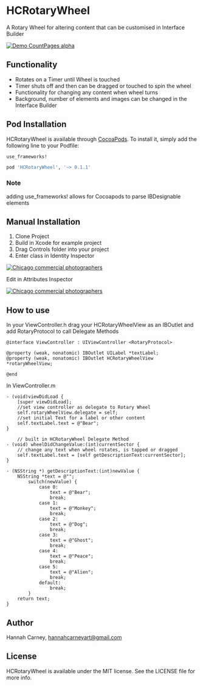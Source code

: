 # HCRotaryWheel
A Rotary Wheel for altering content that can be customised in Interface Builder

[![Demo CountPages alpha](https://j.gifs.com/v1eBnx.gif)](https://www.youtube.com/watch?v=pKzez4-whqY&feature=youtu.be)


## Functionality

- Rotates on a Timer until Wheel is touched
- Timer shuts off and then can be dragged or touched to spin the wheel
- Functionality for changing any content when wheel turns
- Background, number of elements and images can be changed in the Interface Builder

## Pod Installation

HCRotaryWheel is available through [CocoaPods](http://cocoapods.org). To install
it, simply add the following line to your Podfile:

```ruby
use_frameworks!

pod 'HCRotaryWheel', '~> 0.1.1' 
```
### Note
adding use_frameworks! allows for Cocoapods to parse IBDesignable elements

## Manual Installation

1. Clone Project
2. Build in Xcode for example project
3. Drag Controls folder into your project
4. Enter class in Identity Inspector

<a href="http://www.freeimagehosting.net/commercial-photography/illinois/chicago/"><img src="http://i.imgur.com/GPt5Kfs.png" alt="Chicago commercial photographers"></a>

Edit in Attributes Inspector

<a href="http://www.freeimagehosting.net/commercial-photography/illinois/chicago/"><img src="http://i.imgur.com/z0CzEyI.png" alt="Chicago commercial photographers"></a>

## How to use

In your ViewController.h drag your HCRotaryWheelView as an IBOutlet and add RotaryProtocol to call Delegate Methods

    @interface ViewController : UIViewController <RotaryProtocol>

    @property (weak, nonatomic) IBOutlet UILabel *textLabel;
    @property (weak, nonatomic) IBOutlet HCRotaryWheelView *rotaryWheelView;

    @end

In ViewController.m 

    - (void)viewDidLoad {
        [super viewDidLoad];
        //set view controller as delegate to Rotary Wheel
        self.rotaryWheelView.delegate = self;
        //set initial Text for a label or other content
        self.textLabel.text = @"Bear";
    }

        // built in HCRotaryWheel Delegate Method
    - (void) wheelDidChangeValue:(int)currentSector {
        // change any text when wheel rotates, is tapped or dragged
        self.textLabel.text = [self getDescriptionText:currentSector];
    }

    - (NSString *) getDescriptionText:(int)newValue {
        NSString *text = @"";
            switch(newValue) {
                case 0:
                    text = @"Bear";
                    break;
                case 1:
                    text = @"Monkey";
                    break;
                case 2:
                    text = @"Dog";
                    break;
                case 3:
                    text = @"Ghost";
                    break;
                case 4:
                    text = @"Peace";
                    break;
                case 5:
                    text = @"Alien";
                    break;
                default:
                    break;
            }
        return text;
    }

## Author

Hannah Carney, hannahcarneyart@gmail.com

## License

HCRotaryWheel is available under the MIT license. See the LICENSE file for more info.
